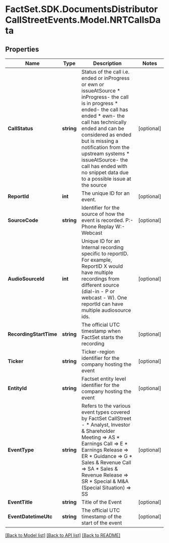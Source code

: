 # FactSet.SDK.DocumentsDistributorCallStreetEvents.Model.NRTCallsData

## Properties

Name | Type | Description | Notes
------------ | ------------- | ------------- | -------------
**CallStatus** | **string** | Status of the call i.e. ended or inProgress or ewn or issueAtSource  * inProgress- the call is in progress * ended- the call has ended * ewn- the call has technically ended and can be considered as ended but is missing a notification from the upstream systems * issueAtSource- the call has ended with no snippet data due to a possible issue at the source | [optional] 
**ReportId** | **int** | The unique ID for an event. | [optional] 
**SourceCode** | **string** | Identifier for the source of how the event is recorded. P:- Phone Replay W:- Webcast | [optional] 
**AudioSourceId** | **int** | Unique ID for an Internal recording specific to reportID. For example, ReportID X would have multiple recordings from different source (dial-in - P or webcast - W). One reportId can have multiple audiosource ids. | [optional] 
**RecordingStartTime** | **string** | The official UTC timestamp when FactSet starts the recording | [optional] 
**Ticker** | **string** | Ticker-region identifier for the company hosting the event | [optional] 
**EntityId** | **string** | Factset entity level identifier for the company hosting the event | [optional] 
**EventType** | **string** | Refers to the various event types covered by FactSet CallStreet - * Analyst, Investor &amp; Shareholder Meeting &#x3D;&gt; AS * Earnings Call &#x3D;&gt; E * Earnings Release &#x3D;&gt; ER * Guidance &#x3D;&gt; G * Sales &amp; Revenue Call &#x3D;&gt; SA * Sales &amp; Revenue Release &#x3D;&gt; SR * Special &amp; M&amp;A (Special Situation) &#x3D;&gt; SS | [optional] 
**EventTitle** | **string** | Title of the Event | [optional] 
**EventDatetimeUtc** | **string** | The official UTC timestamp of the start of the event | [optional] 

[[Back to Model list]](../README.md#documentation-for-models) [[Back to API list]](../README.md#documentation-for-api-endpoints) [[Back to README]](../README.md)

